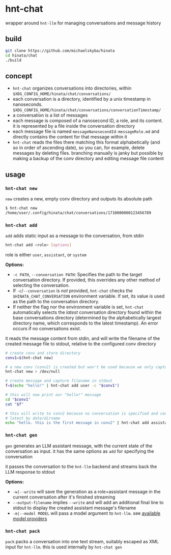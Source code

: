 # hnt-chat
wrapper around `hnt-llm` for managing conversations and message history

## build
```sh
git clone https://github.com/michaelskyba/hinata
cd hinata/chat
./build
```

## concept
- `hnt-chat` organizes conversations into directories, within `$XDG_CONFIG_HOME/hinata/chat/conversations/`
- each conversation is a directory, identified by a unix timestamp in
nanoseconds. `$XDG_CONFIG_HOME/hinata/chat/conversations/conversationTimestamp/`
- a conversation is a list of messages
- each message is composed of a nanosecond ID, a role, and its content. it is
represented by a file inside the conversation directory
- each message file is named `messageNanosecondId-messageRole.md` and directly
contains the content for that message within it
- `hnt-chat` reads the files there matching this format alphabetically (and so
in order of ascending date), so you can, for example, delete messages by
deleting files. branching manually is janky but possible by making a backup of
the conv directory and editing message file content

## usage
### `hnt-chat new`
`new` creates a new, empty conv directory and outputs its absolute path

```sh
$ hnt-chat new
/home/user/.config/hinata/chat/conversations/1710000000123456789
```

### `hnt-chat add`
`add` adds static input as a message to the conversation, from stdin

```bash
hnt-chat add <role> [options]
```

role is either `user`, `assistant`, or `system`

**Options:**

- `-c PATH`, `--conversation PATH`: Specifies the path to the target conversation directory. If provided, this overrides any other method of selecting the conversation.
- If `-c`/`--conversation` is *not* provided, `hnt-chat` checks the `$HINATA_CHAT_CONVERSATION` environment variable. If set, its value is used as the path to the conversation directory.
- If neither the flag nor the environment variable is set, `hnt-chat` automatically selects the *latest* conversation directory found within the base conversations directory (determined by the alphabetically largest directory name, which corresponds to the latest timestamp). An error occurs if no conversations exist.

it reads the message content from stdin, and will write the filename of the
created message file to stdout, relative to the configured conv directory

```bash
# create conv and store directory
conv1=$(hnt-chat new)

# a new conv (conv2) is created but won't be used because we only captured the previous one
hnt-chat new > /dev/null

# create message and capture filename in stdout
f=$(echo "hello!" | hnt-chat add user -c "$conv1")

# this will now print our "hello!" message
cd "$conv1"
cat "$f"

# this will write to conv2 because no conversation is specified and conv2 is the
# latest by date/dirname
echo "hello. this is the first message in conv2" | hnt-chat add assistant
```

### `hnt-chat gen`
`gen` generates an LLM assistant message, with the current state of the
conversation as input. it has the same options as `add` for specifying the
conversation

it passes the conversation to the `hnt-llm` backend and streams back the LLM
response to stdout

**Options:**
- `-w|--write` will save the generation as a role=assistant message in the
current conversation after it's finished streaming
- `--output-filename` implies `--write` and will add an additional final line to
stdout to display the created assistant message's filename
- `-m|--model MODEL` will pass a model argument to `hnt-llm`. see [available
model providers](https://github.com/michaelskyba/hinata/tree/main/llm#supported-model-providers)

### `hnt-chat pack`
`pack` packs a conversation into one text stream, suitably escaped as XML input
for `hnt-llm`. this is used internally by `hnt-chat gen`
